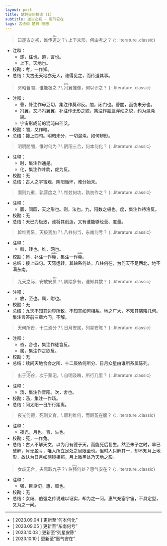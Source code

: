 ```yaml
---
layout: post
title: 楚辞天问校读 (1)
subtitle: 遂古之初 ~ 惠气安在
tags: 古诗词 楚辞 随想
---
```


> 曰遂古之初，谁传<ruby>道<rt>dào</rt></ruby>之？\\
> 上下未形，何由考之？
{: .literature .classic}

- 注释：
    - 遂，往也。道，言也。
    - 上下，天地也。
- 校勘：考，一作知。
- 总结：太古无天地亦无人，谁得见之，而传道其事。

> 冥昭瞢闇，谁能极之？\\
> <ruby>冯<rt>píng</rt></ruby>翼惟像，何以识之？
{: .literature .classic}

- 注释：
    - 瞢，补注作毋豆切，集注作莫邓反。闇，闭门也。瞢闇，画夜未分也。
    - 冯翼，又冯冯翼翼，补注作无形之貌，集注作氤氲浮动之貌，约为混沌貌。
    - 宇宙形成前的混沌曰芒芠。
- 校勘：闇，又作暗。
- 总结：接上四句。明暗未分，一切混沌，如何辨形。

> 明明闇闇，惟时何为？\\
> 阴阳三合，何本何化？
{: .literature .classic}

- 注释：
    - 时，集注作通是。
    - 化，集注作叶韵，虎为反。
- 校勘：无
- 总结：古人之宇宙观，阴阳循环，难分始末。

> 圜则九重，孰营度之？\\
> 惟兹何功，孰初作之？
{: .literature .classic}

- 注释：
    - 圜，同圆，天之形也。则，法也。九，阳数之极也。度，集注作待洛反。
- 校勘：无
- 总结：天已为极致，谁将其创造，又有谁能够经营、度量。

> 斡维焉系，天极焉加？\\
> 八柱何当，东南何亏？
{: .literature .classic}

- 注释：
    - 斡，转也。维，网也。
- 校勘：斡，补注一作<ruby>筦<rt>guǎn</rt></ruby>，集注一作<ruby>莞<rt>guǎn</rt></ruby>。
- 总结：接上四句。天穹运转，其轴系何处。八柱何在，为何天不足西北，地不满东南。

> 九天之际，安放安<ruby>属<rt>zhǔ</rt></ruby>？\\
> 隅隈多有，谁知其数？
{: .literature .classic}

- 注释：
    - 放，至也。属，附也。
- 校勘：无
- 总结：九天不知其边界所致，不知其如何相系。地之广大，不知其隅隈几何。集注言答前三章六问，不解。

> 天何所沓，十二焉分？\\
> 日月安属，列星安陈？
{: .literature .classic}

- 注释：
    - 沓，合也，集注作徒含反。
    - 属，集注作之欲反。
- 校勘：无
- 总结：续问天地合会之所、十二辰依何所分、日月众星由谁所系属陈列。

> 出于<ruby>汤<rt>yáng</rt></ruby>谷，次于蒙汜。\\
> 自明及晦，所行几里？
{: .literature .classic}

- 注释：
    - 汤，集注作音阳。次，舍也。
- 校勘：汤，集注一作旸。
- 总结：问太阳一日所行距离。

> 夜光何德，死则又育。\\
> 厥利维何，而顾菟在腹？
{: .literature .classic}

- 注释：
    - 夜光，月也。育，生也。
- 校勘：菟，一作兔。
- 总结：古人不解天文，以为月有德于天，而能死后复生。然至朱子之时，早已破解，月无盈亏，唯人所立足处之局限至也。但时人只解其一，却不知月上地形，故认为日月如两镜相照，月上微黑处乃天地之影。

> 女歧无合，夫焉取九子？\\
> 伯<ruby>强<rt>jiàng</rt></ruby>何处？惠气安在？
{: .literature .classic}

- 注释：
    - 强，巨良切。惠，顺也。
- 校勘：无
- 总结：女歧、伯强之传说难以证实，却为之一问。惠气充塞宇宙，不具定型，又为之一问。

---

- [ 2023.09.04 ] 更新至“何本何化”
- [ 2023.09.05 ] 更新至“东南何亏”
- [ 2023.10.03 ] 更新至“列星安陈”
- [ 2023.10.10 ] 更新至“惠气安在”
